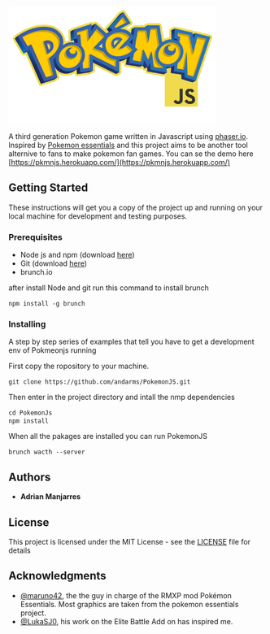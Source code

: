![Pokemon JS logo](src/assets/Resources/Graphics/Titles/pokemonjs.png)

A third generation Pokemon game written in Javascript using [phaser.io](http://phaser.io/). Inspired by [Pokemon essentials](http://pokemonessentials.wikia.com/wiki/Pok%C3%A9mon_Essentials_Wiki) and this project aims to be another tool alternive to fans to make pokemon fan games. You can se the demo here [https://pkmnjs.herokuapp.com/](https://pkmnjs.herokuapp.com/)

## Getting Started

These instructions will get you a copy of the project up and running on your local machine for development and testing purposes.

### Prerequisites

* Node js and npm (download [here](https://nodejs.org/en/download/))
* Git (download [here](https://git-scm.com/downloads))
* brunch.io

after install Node and git run this command to install brunch
```
npm install -g brunch
```

### Installing

A step by step series of examples that tell you have to get a development env of Pokmeonjs running

First copy the ropository to your machine.

```
git clone https://github.com/andarms/PokemonJS.git
```

Then enter in the project directory and intall the nmp dependencies

```
cd PokemonJs
npm install
```
When all the pakages are installed you can run  PokemonJS

```
brunch wacth --server
```

## Authors

* **Adrian Manjarres** 

## License

This project is licensed under the MIT License - see the [LICENSE](LICENSE) file for details

## Acknowledgments

* [@maruno42](https://twitter.com/maruno42), the the guy in charge of the RMXP mod Pokémon Essentials. Most graphics are taken from the pokemon essentials project.
* [@LukaSJ0](https://twitter.com/LukaSJ0), his work on the Elite Battle Add on has inspired me.
